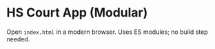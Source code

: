 # HS Court App (Modular)

Open `index.html` in a modern browser. Uses ES modules; no build step needed.
